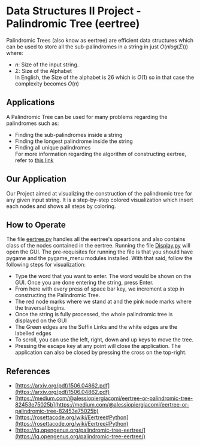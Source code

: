 # Data Structures II Project - Palindromic Tree (eertree)
Palindromic Trees (also know as eertree) are efficient data structures which can be used to store all the sub-palindromes in a string in just $O(nlog(\Sigma) ))$ where:
- $n:$ Size of the input string.
- $\Sigma :$ Size of the Alphabet <br/>
In English, the Size of the alphabet is 26 which is $O(1)$ so in that case the complexity becomes $O(n)$
## Applications
A Palindromic Tree can be used for many problems regarding the palindromes such as:
- Finding the sub-palindromes inside a string
- Finding the longest palindrome inside the string
- Finding all unique palindromes <br/>
For more information regarding the algorithm of constructing eertree, refer to [this link](https://medium.com/@alessiopiergiacomi/eertree-or-palindromic-tree-82453e75025b)
## Our Application
Our Project aimed at visualizing the construction of the palindromic tree for any given input string. It is a step-by-step colored visualization which insert each nodes and shows all steps by coloring.
## How to Operate
The file [eertree.py](eertree.py) handles all the eertree's opeartions and also contains class of the nodes contained in the eertree. Running the file [Display.py](Display.py) will open the GUI. The pre-requisites for running the file is that you should have pygame and the pygame_menu modules installed. With that said, follow the following steps for visualization:
- Type the word that you want to enter. The word would be shown on the GUI. Once you are done entering the string, press Enter.
- From here with every press of space bar key, we increment a step in constructing the Palindromic Tree.
- The red node marks where we stand at and the pink node marks where the traversal begins.
- Once the string is fully processed, the whole palindromic tree is displayed on the GUI
- The Green edges are the Suffix Links and the white edges are the labelled edges
- To scroll, you can use the left, right, down and up keys to move the tree.
- Pressing the escape key at any point will close the application. The application can also be closed by pressing the cross on the top-right.

## References
- [https://arxiv.org/pdf/1506.04862.pdf](https://arxiv.org/pdf/1506.04862.pdf)
- [https://medium.com/@alessiopiergiacomi/eertree-or-palindromic-tree-82453e75025b](https://medium.com/@alessiopiergiacomi/eertree-or-palindromic-tree-82453e75025b)
- [https://rosettacode.org/wiki/Eertree#Python](https://rosettacode.org/wiki/Eertree#Python)
- [https://iq.opengenus.org/palindromic-tree-eertree/](https://iq.opengenus.org/palindromic-tree-eertree/)
